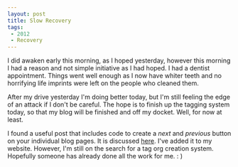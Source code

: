 ```yaml
---
layout: post
title: Slow Recovery
tags: 
 - 2012
 - Recovery
---
```


I did awaken early this morning, as I hoped yesterday, however this morning I had a reason and not simple initiative as I had hoped.  I had a dentist appointment.  Things went well enough as I now have whiter teeth and no horrifying life imprints were left on the people who cleaned them.  

After my drive yesterday I'm doing better today, but I'm still feeling the edge of an attack if I don't be careful.  The hope is to finish up the tagging system today, so that my blog will be finished and off my docket.  Well, for now at least.

I found a useful post that includes code to create a *next* and *previous* button on your individual blog pages.  It is discussed [here](https://github.com/qdot/nonpolynomial.com/blob/master/_layouts/post.html).
I've added it to my website.  However, I'm still on the search for a tag org creation system.  Hopefully someone has already done all the work for me. : )   